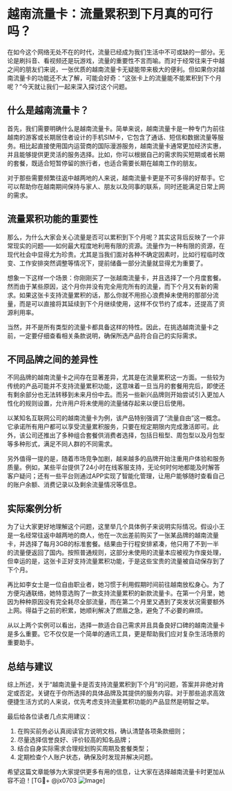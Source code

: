 # 越南流量卡：流量累积到下月真的可行吗？

在如今这个网络无处不在的时代，流量已经成为我们生活中不可或缺的一部分。无论是刷抖音、看视频还是玩游戏，流量的重要性不言而喻。而对于经常往来于中越之间的朋友们来说，一张优质的越南流量卡无疑能带来极大的便利。但如果你对越南流量卡的功能还不太了解，可能会好奇：“这张卡上的流量能不能累积到下个月呢？”今天就让我们一起来深入探讨这个问题。

## 什么是越南流量卡？

首先，我们需要明确什么是越南流量卡。简单来说，越南流量卡是一种专门为前往越南的游客或长期居住者设计的手机SIM卡，它包含了通话、短信和数据流量等服务。相比起直接使用国内运营商的国际漫游服务，越南流量卡通常更加经济实惠，并且能够提供更灵活的服务选择。比如，你可以根据自己的需求购买短期或者长期的套餐，既适合短暂停留的旅行者，也适合需要长期在越南工作的朋友。

对于那些需要频繁往返中越两地的人来说，越南流量卡更是不可多得的好帮手。它可以帮助你在越南期间保持与家人、朋友以及同事的联系，同时还能满足日常上网的需求。

## 流量累积功能的重要性

那么，为什么大家会关心流量是否可以累积到下个月呢？其实这背后反映了一个非常现实的问题——如何最大程度地利用有限的资源。流量作为一种有限的资源，在现代社会中显得尤为珍贵。尤其是当我们面对各种不确定因素时，比如行程临时改变、工作安排突然调整等情况下，提前储备一部分流量就显得尤为重要了。

想象一下这样一个场景：你刚刚买了一张越南流量卡，并且选择了一个月度套餐。然而由于某些原因，这个月你并没有完全用完所有的流量，而下个月又有新的需求。如果这张卡支持流量累积的话，那么你就不用担心浪费掉未使用的那部分流量，而是可以直接将其延续到下个月继续使用，这样不仅节约了成本，还提高了资源利用率。

当然，并不是所有类型的流量卡都具备这样的特性。因此，在挑选越南流量卡之前，一定要仔细查看相关条款说明，确保所选产品符合自己的实际需求。

## 不同品牌之间的差异性

不同品牌的越南流量卡之间存在显著差异，尤其是在流量累积这一方面。一些较为传统的产品可能并不支持流量累积功能，这意味着一旦当月的套餐用完后，即使还有剩余部分也无法转移到未来月份中去。而另一些新兴品牌则开始尝试引入更加人性化的规则设置，允许用户将未使用的流量储存起来以便日后使用。

以某知名互联网公司的越南流量卡为例，该产品特别强调了“流量自由”这一概念。它承诺所有用户都可以享受流量累积服务，只要在规定期限内完成激活即可。此外，该公司还推出了多种组合套餐供消费者选择，包括日租型、周包型以及月包型等多种形式，满足不同人群的不同需求。

另外值得一提的是，随着市场竞争加剧，越来越多的品牌开始注重用户体验和服务质量。例如，某些平台提供了24小时在线客服支持，无论何时何地都能及时解答客户疑问；还有一些平台则通过APP实现了智能化管理，让用户能够随时查看自己的账户余额、消费记录以及剩余流量情况等信息。

## 实际案例分析

为了让大家更好地理解这个问题，这里举几个具体例子来说明实际情况。假设小王是一名经常往返中越两地的商人，他在一次出差前购买了一张某品牌的越南流量卡，并选择了每月3GB的标准套餐。结果由于行程安排紧凑，他只用了不到一半的流量便返回了国内。按照普通规则，这部分未使用的流量本应被视为作废处理，但幸运的是，这张卡正好支持流量累积功能，于是这些宝贵的流量被自动保存到了下个月。

再比如李女士是一位自由职业者，她习惯于利用假期时间前往越南放松身心。为了方便沟通联络，她特意选购了一款支持流量累积的新款流量卡。在第一个月里，她因为种种原因没有完全耗尽全部流量，而在第二个月里又遇到了突发状况需要额外上网。得益于之前的积累，她顺利解决了燃眉之急，避免了不必要的麻烦。

从以上两个实例可以看出，选择一款适合自己需求并且具备良好口碑的越南流量卡是多么重要。它不仅仅是一个简单的通讯工具，更是帮助我们应对复杂生活场景的重要助手。

## 总结与建议

综上所述，关于“越南流量卡是否支持流量累积到下个月”的问题，答案并非绝对肯定或否定。关键在于你所选择的具体品牌及其提供的服务内容。对于那些追求高效便捷生活方式的人来说，优先考虑支持流量累积功能的产品显然是明智之举。

最后给各位读者几点实用建议：
1. 在购买前务必认真阅读官方说明文档，确认清楚各项条款细则；
2. 尽量选择信誉良好、评价较高的知名品牌；
3. 结合自身实际需求合理规划购买周期及套餐类型；
4. 定期检查个人账户状态，确保及时发现并解决问题。

希望这篇文章能够为大家提供更多有用的信息，让大家在选择越南流量卡时更加从容不迫！[TG💪+ @jx0703 ![Image](https://github.com/user-attachments/assets/dbca1d08-cadb-493c-b0ec-ad6f7a83f270)]